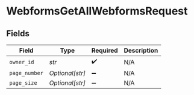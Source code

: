 # WebformsGetAllWebformsRequest


## Fields

| Field              | Type               | Required           | Description        |
| ------------------ | ------------------ | ------------------ | ------------------ |
| `owner_id`         | *str*              | :heavy_check_mark: | N/A                |
| `page_number`      | *Optional[str]*    | :heavy_minus_sign: | N/A                |
| `page_size`        | *Optional[str]*    | :heavy_minus_sign: | N/A                |